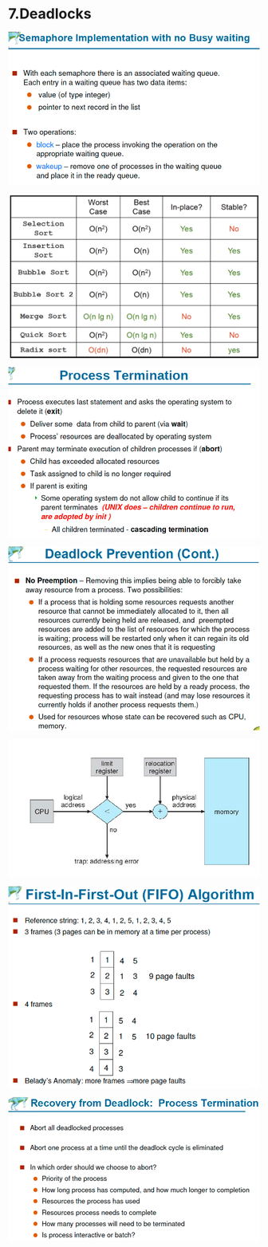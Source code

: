 # 7.Deadlocks

![](../.gitbook/assets/image%20%28128%29.png)

![](../.gitbook/assets/image%20%28127%29.png)

![](../.gitbook/assets/image%20%28137%29.png)

![](../.gitbook/assets/image%20%2837%29.png)

![](../.gitbook/assets/image%20%28121%29.png)

![](../.gitbook/assets/image%20%28152%29.png)

![](../.gitbook/assets/image%20%281%29.png)

